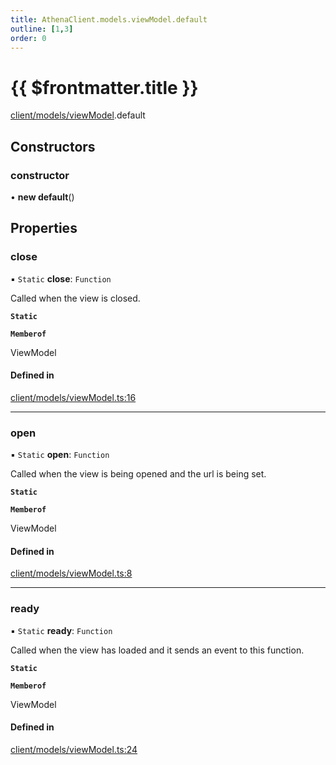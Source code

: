 ```yaml
---
title: AthenaClient.models.viewModel.default
outline: [1,3]
order: 0
---
```


# {{ $frontmatter.title }}


[client/models/viewModel](../modules/client_models_viewModel.md).default

## Constructors

### constructor

• **new default**()

## Properties

### close

▪ `Static` **close**: `Function`

Called when the view is closed.

**`Static`**

**`Memberof`**

ViewModel

#### Defined in

[client/models/viewModel.ts:16](https://github.com/Stuyk/altv-athena/blob/ae8402672/src/core/client/models/viewModel.ts#L16)

___

### open

▪ `Static` **open**: `Function`

Called when the view is being opened and the url is being set.

**`Static`**

**`Memberof`**

ViewModel

#### Defined in

[client/models/viewModel.ts:8](https://github.com/Stuyk/altv-athena/blob/ae8402672/src/core/client/models/viewModel.ts#L8)

___

### ready

▪ `Static` **ready**: `Function`

Called when the view has loaded and it sends an event to this function.

**`Static`**

**`Memberof`**

ViewModel

#### Defined in

[client/models/viewModel.ts:24](https://github.com/Stuyk/altv-athena/blob/ae8402672/src/core/client/models/viewModel.ts#L24)
